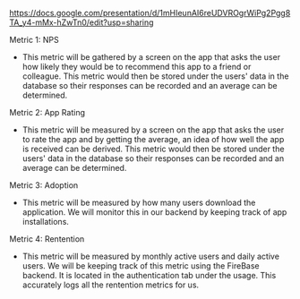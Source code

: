 https://docs.google.com/presentation/d/1mHIeunAI6reUDVROgrWiPg2Pgg8TA_y4-mMx-hZwTn0/edit?usp=sharing

Metric 1: NPS
* This metric will be gathered by a screen on the app that asks the user how likely they would be to
  recommend this app to a friend or colleague. This metric would then be stored under the users' data
  in the database so their responses can be recorded and an average can be determined.

Metric 2: App Rating
* This metric will be measured by a screen on the app that asks the user to rate the app and by getting the
  average, an idea of how well the app is received can be derived. This metric would then be stored under the users' data
  in the database so their responses can be recorded and an average can be determined.

Metric 3: Adoption
* This metric will be measured by how many users download the application. We will monitor this in our backend by keeping track of app installations.

Metric 4: Rentention
* This metric will be measured by monthly active users and daily active users. We will be keeping track
  of this metric using the FireBase backend. It is located in the authentication tab under the usage.
  This accurately logs all the rentention metrics for us.
